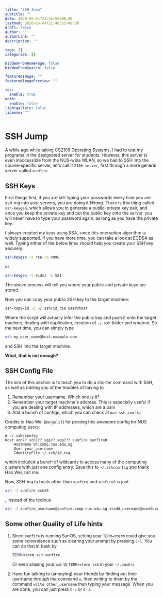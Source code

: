 ```yaml
---
title: "SSH Jump"
subtitle: ""
date: 2020-06-04T22:48:55+08:00
lastmod: 2020-06-04T22:48:55+08:00
draft: false
author: ""
authorLink: ""
description: ""

tags: []
categories: []

hiddenFromHomePage: false
hiddenFromSearch: false

featuredImage: ""
featuredImagePreview: ""

toc:
  enable: true
math:
  enable: false
lightgallery: false
license: ""
---
```


# SSH Jump

A while ago while taking CS2106 Operating Systems, I had to test my programs in
the designated server for students. However, this server is even inaccessible
from the NUS-wide WLAN, so we had to SSH into the course-specific server, let's
call it `2106-server`, first through a more general server called `sunfire`.

## SSH Keys

First things first, if you are still typing your passwords every time you are
ssh-ing into your servers, you are doing it *Wrong*. There is this thing called
`ssh-keygen`, which allows you to generate a public-private key pair, and once
you keep the private key and put the public key onto the server, you will never
have to type your password again, as long as you have the private key.

I always created my keys using RSA, since this encryption algorithm is widely
supported. If you have more time, you can take a look at ECDSA as well. Typing
either of the below lines should help you create your SSH key securely.

```bash
ssh-keygen -t rsa -b 4096
```

or

```bash
ssh-keygen -t ecdsa -b 521
```

The above process will tell you where your public and private keys are stored.

Now you can copy your public SSH key to the target machine:

```bash
ssh-copy-id -i ~/.ssh/id_rsa user@host
```

Where the script will actually infer the public key and push it onto the target
machine, dealing with duplication, creation of `~/.ssh` folder and whatnot. So
the next time, you can simply type

```bash
ssh my_user_name@host.example.com
```

and SSH into the target machine.

**What, that is not enough?**

## SSH Config File

The aim of this section is to teach you to do a shorter command with SSH, as
well as ridding you of the troubles of having to

1. Remember your username. Which one is it?
1. Remember your target machine's address. This is especially useful if you are
   dealing with IP addresses, which are a pain
1. Add a bunch of configs, which you can check at `man ssh_config`

 Credits to Hao Wei (`@angelsl`) for posting this awesome config for NUS
 computing users:

```
# ~/.ssh/config
Host xcn?? xcn??? xgp?? xgp??? sunfire sunfire0
    HostName %h.comp.nus.edu.sg
    User your_username
    IdentityFile ~/.ssh/id_rsa
```

which included a bunch of wildcards to access many of the computing clusters
with just one config entry. Save this to `~/.ssh/config` and thank Hao Wei, not
me.

Now, SSH-ing to hosts other than `sunfire` and `sunfire0` is just:

```bash
ssh -J sunfire xcnd0
```

, instead of the tedious

```bash
ssh -J sunfire_username@sunfire.comp.nus.edu.sg xcnd0_username@xcnd0.comp.nus.edu.sg
```

## Some other Quality of Life hints

1. Since `sunfire` is running SunOS, setting your `TERM=xterm` could give you
   some convenience such as clearing your prompt by pressing `C-l`. You can do
   that in bash by

   ```bash
   TERM=xterm ssh sunfire
   ```

   Or even aliasing your `ssh` to `TERM=xterm ssh` in your `~/.bashrc`
1. Have fun talking to (annoying) your friends by finding out their username
   through the command `w`, then writing to them by the command
   `write other_username` then typing your message. When you are done, you can
   just press `C-c` or `C-d`.
